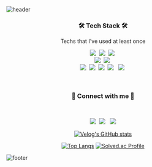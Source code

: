 ![header](https://capsule-render.vercel.app/api?height=200&type=waving&color=timeGradient&animation=fadeIn&text=RoadoneP👋&fontColor=#ffffff)



<h3 align="center">🛠 Tech Stack 🛠</h3>

<p align="center"> Techs that I've used at least once </p>

<p align="center">
  <img src="https://img.shields.io/badge/Python-3766AB?style=flat-square&logo=Python&logoColor=white"/></a>&nbsp
  <img src="https://img.shields.io/badge/PyTorch-EE4C2C?style=flat-square&logo=PyTorch&logoColor=white"/></a>&nbsp
  <img src="https://img.shields.io/badge/OpenCV-5C3EE8?style=flat-square&logo=OpenCV&logoColor=white"/></a>&nbsp
  <br>
  <img src="https://img.shields.io/badge/C++-00599C?style=flat-square&logo=C%2B%2B&logoColor=white"/></a>&nbsp 
  <img src="https://img.shields.io/badge/C-A8B9CC?style=flat-square&logo=C&logoColor=white"/></a>&nbsp
  <br>
  <img src="https://img.shields.io/badge/React-61DAFB?style=flat-square&logo=React&logoColor=white"/></a>&nbsp
  <img src="https://img.shields.io/badge/Node.js-339933?style=flat-square&logo=Node.js&logoColor=white"/></a>&nbsp
  <img src="https://img.shields.io/badge/Mysql-E6B91E?style=flat-square&logo=MySql&logoColor=white"/></a>&nbsp
  <img src="https://img.shields.io/badge/MongoDB-47A248?style=flat-square&logo=MongoDB&logoColor=white"/></a> &nbsp
  <img src="https://img.shields.io/badge/Docker-2496ED?style=flat-square&logo=docker&logoColor=white"/></a>&nbsp
  
</p>
</p>

</br>
<h3 align="center">
🌱 Connect with me 🌱
</h3></br>
<p align="center">
<a href="https://instagram.com/road_1.p"><img src="https://img.shields.io/badge/Instagram-E4405F?style=flat-square&logo=Instagram&logoColor=white&link=https://www.instagram.com/woo0_hooo/"/></a>&nbsp
<a href="mailto:a01152a@gmail.com"><img src="https://img.shields.io/badge/Gmail-d14836?style=flat-square&logo=Gmail&logoColor=white&link=viliketh1s98@naver.com"/></a>
&nbsp
<a href="https://velog.io/@a01152a"><img src="https://img.shields.io/badge/Velog-20c997?style=flat-square&logo=Vimeo&logoColor=white"/></a>
<br>
	
</p>




  <div align="center">

[![Velog's GitHub stats](https://velog-readme-stats.vercel.app/api?name=a01152a)](https://velog.io/@a01152a)
    
[![Top Langs](https://github-readme-stats.vercel.app/api/top-langs/?username=roadonep&layout=compact)](https://github.com/RoadoneP)
[![Solved.ac Profile](http://mazassumnida.wtf/api/v2/generate_badge?boj=a01152a)](https://solved.ac/a01152a/)
	
</div>




![footer](https://capsule-render.vercel.app/api?height=150&type=waving&color=timeGradient&section=footer)
